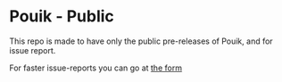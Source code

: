 # Pouik - Public

This repo is made to have only the public pre-releases of Pouik, and for issue report.

For faster issue-reports you can go at [the form](https://cankyre.github.io/form)

